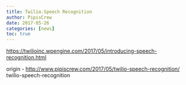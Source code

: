 ```yaml
---
title: Twilio.Speech Recognition
author: PipisCrew
date: 2017-05-26
categories: [news]
toc: true
---
```


https://twilioinc.wpengine.com/2017/05/introducing-speech-recognition.html

origin - http://www.pipiscrew.com/2017/05/twilio-speech-recognition/ twilio-speech-recognition